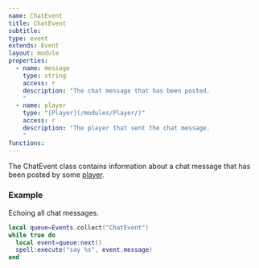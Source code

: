 ```yaml
---
name: ChatEvent
title: ChatEvent
subtitle:
type: event
extends: Event
layout: module
properties:
  - name: message
    type: string
    access: r
    description: "The chat message that has been posted.
    "
  - name: player
    type: "[Player](/modules/Player/)"
    access: r
    description: "The player that sent the chat message.
    "
functions:
---
```


The <span class="notranslate">ChatEvent</span> class contains information about a chat message that has been posted
by some [player](/modules/Player/).

### Example
Echoing all chat messages.
```lua
local queue=Events.collect("ChatEvent")
while true do
  local event=queue:next()
  spell:execute("say %s", event.message)
end
```
